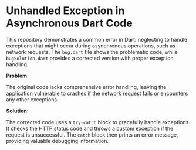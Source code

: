 # Unhandled Exception in Asynchronous Dart Code

This repository demonstrates a common error in Dart: neglecting to handle exceptions that might occur during asynchronous operations, such as network requests.  The `bug.dart` file shows the problematic code, while `bugSolution.dart` provides a corrected version with proper exception handling.

**Problem:**

The original code lacks comprehensive error handling, leaving the application vulnerable to crashes if the network request fails or encounters any other exceptions.

**Solution:**

The corrected code uses a `try-catch` block to gracefully handle exceptions.  It checks the HTTP status code and throws a custom exception if the request is unsuccessful.  The `catch` block then prints an error message, providing valuable debugging information.